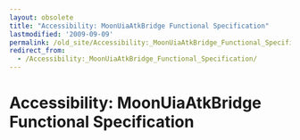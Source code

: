 ```yaml
---
layout: obsolete
title: "Accessibility: MoonUiaAtkBridge Functional Specification"
lastmodified: '2009-09-09'
permalink: /old_site/Accessibility:_MoonUiaAtkBridge_Functional_Specification/
redirect_from:
  - /Accessibility:_MoonUiaAtkBridge_Functional_Specification/
---
```


Accessibility: MoonUiaAtkBridge Functional Specification
========================================================



